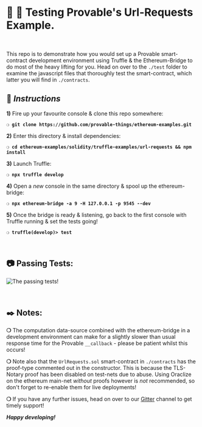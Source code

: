 # :wrench: :construction: Testing Provable's Url-Requests Example.

&nbsp;

This repo is to demonstrate how you would set up a Provable smart-contract development environment using Truffle & the Ethereum-Bridge to do most of the heavy lifting for you. Head on over to the `./test` folder to examine the javascript files that thoroughly test the smart-contract, which latter you will find in `./contracts`.

## :page_with_curl:  _Instructions_

**1)** Fire up your favourite console & clone this repo somewhere:

__`❍ git clone https://github.com/provable-things/ethereum-examples.git`__

**2)** Enter this directory & install dependencies:

__`❍ cd ethereum-examples/solidity/truffle-examples/url-requests && npm install`__

**3)** Launch Truffle:

__`❍ npx truffle develop`__

**4)** Open a _new_ console in the same directory & spool up the ethereum-bridge:

__`❍ npx ethereum-bridge -a 9 -H 127.0.0.1 -p 9545 --dev`__

**5)** Once the bridge is ready & listening, go back to the first console with Truffle running & set the tests going!

__`❍ truffle(develop)> test`__

&nbsp;

## :camera: Passing Tests:

![The passing tests!](url-requests-tests.jpg)

&nbsp;

## :black_nib: Notes:

__❍__ The computation data-source combined with the ethereum-bridge in a development environment can make for a slightly slower than usual response time for the Provable `__callback` - please be patient whilst this occurs!

__❍__ Note also that the `UrlRequests.sol` smart-contract in `./contracts` has the proof-type commented out in the constructor. This is because the TLS-Notary proof has been disabled on test-nets due to abuse. Using Oraclize on the ethereum main-net _without_ proofs however is _not_ recommended, so don't forget to re-enable them for live deployments!

__❍__ If you have any further issues, head on over to our [Gitter](https://gitter.im/provable/ethereum-api?raw=true) channel to get timely support!

__*Happy developing!*__
